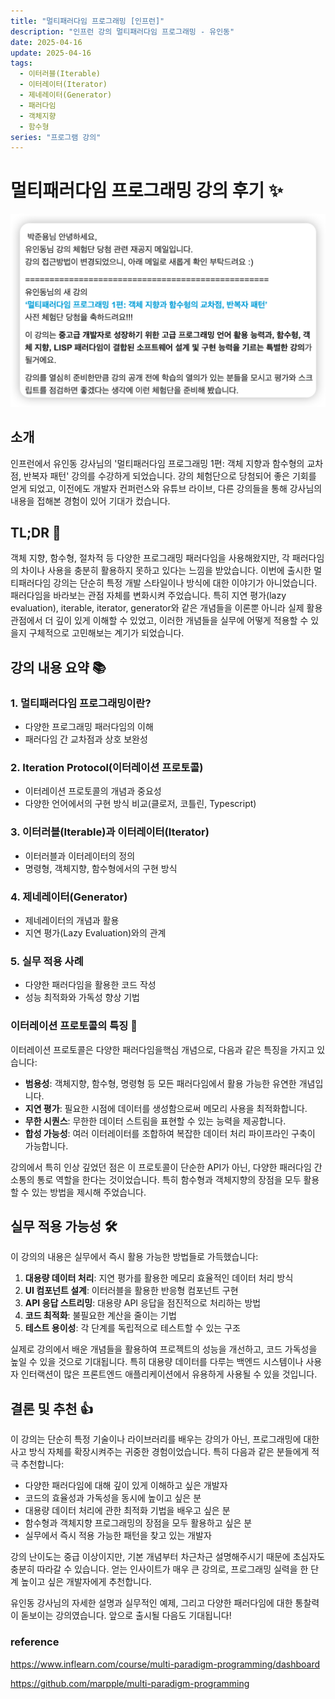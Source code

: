 ```yaml
---
title: "멀티패러다임 프로그래밍 [인프런]"
description: "인프런 강의 멀티패러다임 프로그래밍 - 유인동"
date: 2025-04-16
update: 2025-04-16
tags:
  - 이터러블(Iterable)
  - 이터레이터(Iterator)
  - 제네레이터(Generator)
  - 패러다임
  - 객체지향
  - 함수형
series: "프로그램 강의"
---
```


# 멀티패러다임 프로그래밍 강의 후기 ✨

![체험단](image.png)

## 소개

인프런에서 유인동 강사님의 '멀티패러다임 프로그래밍 1편: 객체 지향과 함수형의 교차점, 반복자 패턴' 강의를 수강하게 되었습니다. 강의 체험단으로 당첨되어 좋은 기회를 얻게 되었고, 이전에도 개발자 컨퍼런스와 유튜브 라이브, 다른 강의들을 통해 강사님의 내용을 접해본 경험이 있어 기대가 컸습니다.

## TL;DR 🎯

객체 지향, 함수형, 절차적 등 다양한 프로그래밍 패러다임을 사용해왔지만, 각 패러다임의 차이나 사용을 충분히 활용하지 못하고 있다는 느낌을 받았습니다. 이번에 출시한 멀티패러다임 강의는 단순히 특정 개발 스타일이나 방식에 대한 이야기가 아니었습니다. 패러다임을 바라보는 관점 자체를 변화시켜 주었습니다. 특히 지연 평가(lazy evaluation), iterable, iterator, generator와 같은 개념들을 이론뿐 아니라 실제 활용 관점에서 더 깊이 있게 이해할 수 있었고, 이러한 개념들을 실무에 어떻게 적용할 수 있을지 구체적으로 고민해보는 계기가 되었습니다.

## 강의 내용 요약 📚

### 1. 멀티패러다임 프로그래밍이란?
- 다양한 프로그래밍 패러다임의 이해
- 패러다임 간 교차점과 상호 보완성

### 2. Iteration Protocol(이터레이션 프로토콜)
- 이터레이션 프로토콜의 개념과 중요성
- 다양한 언어에서의 구현 방식 비교(클로저, 코틀린, Typescript)

### 3. 이터러블(Iterable)과 이터레이터(Iterator)
- 이터러블과 이터레이터의 정의
- 명령형, 객체지향, 함수형에서의 구현 방식

### 4. 제네레이터(Generator)
- 제네레이터의 개념과 활용
- 지연 평가(Lazy Evaluation)와의 관계

### 5. 실무 적용 사례
- 다양한 패러다임을 활용한 코드 작성
- 성능 최적화와 가독성 향상 기법

### 이터레이션 프로토콜의 특징 🔄

이터레이션 프로토콜은 다양한 패러다임을핵심 개념으로, 다음과 같은 특징을 가지고 있습니다:

- **범용성**: 객체지향, 함수형, 명령형 등 모든 패러다임에서 활용 가능한 유연한 개념입니다.
- **지연 평가**: 필요한 시점에 데이터를 생성함으로써 메모리 사용을 최적화합니다.
- **무한 시퀀스**: 무한한 데이터 스트림을 표현할 수 있는 능력을 제공합니다.
- **합성 가능성**: 여러 이터레이터를 조합하여 복잡한 데이터 처리 파이프라인 구축이 가능합니다.

강의에서 특히 인상 깊었던 점은 이 프로토콜이 단순한 API가 아닌, 다양한 패러다임 간 소통의 통로 역할을 한다는 것이었습니다. 특히 함수형과 객체지향의 장점을 모두 활용할 수 있는 방법을 제시해 주었습니다.

## 실무 적용 가능성 🛠️

이 강의의 내용은 실무에서 즉시 활용 가능한 방법들로 가득했습니다:

1. **대용량 데이터 처리**: 지연 평가를 활용한 메모리 효율적인 데이터 처리 방식
2. **UI 컴포넌트 설계**: 이터러블을 활용한 반응형 컴포넌트 구현
3. **API 응답 스트리밍**: 대용량 API 응답을 점진적으로 처리하는 방법
4. **코드 최적화**: 불필요한 계산을 줄이는 기법
5. **테스트 용이성**: 각 단계를 독립적으로 테스트할 수 있는 구조

실제로 강의에서 배운 개념들을 활용하여 프로젝트의 성능을 개선하고, 코드 가독성을 높일 수 있을 것으로 기대됩니다. 특히 대용량 데이터를 다루는 백엔드 시스템이나 사용자 인터랙션이 많은 프론트엔드 애플리케이션에서 유용하게 사용될 수 있을 것입니다.

## 결론 및 추천 👍

이 강의는 단순히 특정 기술이나 라이브러리를 배우는 강의가 아닌, 프로그래밍에 대한 사고 방식 자체를 확장시켜주는 귀중한 경험이었습니다. 특히 다음과 같은 분들에게 적극 추천합니다:

- 다양한 패러다임에 대해 깊이 있게 이해하고 싶은 개발자
- 코드의 효율성과 가독성을 동시에 높이고 싶은 분
- 대용량 데이터 처리에 관한 최적화 기법을 배우고 싶은 분
- 함수형과 객체지향 프로그래밍의 장점을 모두 활용하고 싶은 분
- 실무에서 즉시 적용 가능한 패턴을 찾고 있는 개발자

강의 난이도는 중급 이상이지만, 기본 개념부터 차근차근 설명해주시기 때문에 초심자도 충분히 따라갈 수 있습니다. 얻는 인사이트가 매우 큰 강의로, 프로그래밍 실력을 한 단계 높이고 싶은 개발자에게 추천합니다.

유인동 강사님의 자세한 설명과 실무적인 예제, 그리고 다양한 패러다임에 대한 통찰력이 돋보이는 강의였습니다. 앞으로 출시될 다음도 기대됩니다!

### reference

https://www.inflearn.com/course/multi-paradigm-programming/dashboard

https://github.com/marpple/multi-paradigm-programming
